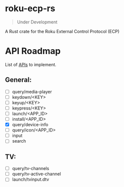 # roku-ecp-rs
> Under Development

A Rust crate for the Roku External Control Protocol (ECP)

# API Roadmap
List of [APIs](https://developer.roku.com/en-gb/docs/developer-program/debugging/external-control-api.md#external-control-service-commands) to implement.
## General:

- [ ] query/media-player
- [ ] keydown/\<KEY>
- [ ] keyup/\<KEY>
- [ ] keypress/\<KEY>
- [ ] launch/\<APP_ID>
- [ ] install/\<APP_ID>
- [X] query/device-info
- [ ] query/icon/\<APP_ID>
- [ ] input
- [ ] search

## TV:
- [ ] query/tv-channels
- [ ] query/tv-active-channel
- [ ] launch/tvinput.dtv